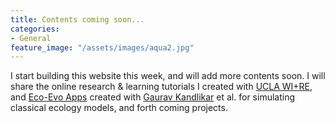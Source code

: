 ```yaml
---
title: Contents coming soon...
categories:
- General
feature_image: "/assets/images/aqua2.jpg"
---
```


I start building this website this week, and will add more contents soon. I will share the online research & learning tutorials I created with [UCLA WI+RE](https://uclalibrary.github.io/research-tips/), and [Eco-Evo Apps](https://ecoevoapps.gitlab.io/) created with [Gaurav Kandlikar](https://gauravsk.gitlab.io/) et al. for simulating classical ecology models, and forth coming projects.
